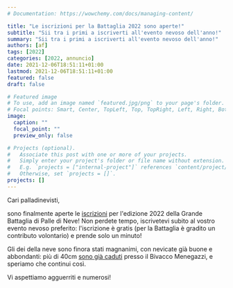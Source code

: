 ```yaml
---
# Documentation: https://wowchemy.com/docs/managing-content/

title: "Le iscrizioni per la Battaglia 2022 sono aperte!"
subtitle: "Sii tra i primi a iscriverti all'evento nevoso dell'anno!"
summary: "Sii tra i primi a iscriverti all'evento nevoso dell'anno!"
authors: [af]
tags: [2022]
categories: [2022, annuncio]
date: 2021-12-06T18:51:11+01:00
lastmod: 2021-12-06T18:51:11+01:00
featured: false
draft: false

# Featured image
# To use, add an image named `featured.jpg/png` to your page's folder.
# Focal points: Smart, Center, TopLeft, Top, TopRight, Left, Right, BottomLeft, Bottom, BottomRight.
image:
  caption: ""
  focal_point: ""
  preview_only: false

# Projects (optional).
#   Associate this post with one or more of your projects.
#   Simply enter your project's folder or file name without extension.
#   E.g. `projects = ["internal-project"]` references `content/project/deep-learning/index.md`.
#   Otherwise, set `projects = []`.
projects: []
---
```


Cari palladinevisti,

sono finalmente aperte le [iscrizioni](/it/register) per l'edizione 2022 della Grande Battaglia di Palle di Neve!
Non perdete tempo, iscrivetevi subito al vostro evento nevoso preferito: l'iscrizione è gratis (per la Battaglia è gradito un contributo volontario) e prende solo un minuto!

Gli dei della neve sono finora stati magnanimi, con nevicate già buone e abbondanti: più di 40cm [sono già caduti](/it/snow) presso il Bivacco Menegazzi, e speriamo che continui così.

Vi aspettiamo agguerriti e numerosi!

